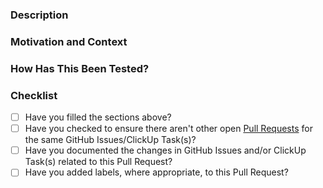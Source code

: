 <!---
Pull Request Template
- Please fill the sections below as described in the comments.
- This information simplifies collaboration and helps future readers.
- Reviewers should ask for this info to be filled when missing.
-->

<!---
PR Metadata
- Title: Provide a short summary of the PR changes.
- Assignees: Assign yourself and other direct collaborators.
- Type: Create the PR as a draft. Only set it to non-draft when it is ready to be reviewed.
- Reviewers: Only assign reviewers when the PR is ready to be reviewed.
- Labels: Only assign labels with high priority and important context. Default is label-less.
-->

### Description
<!--- Describe your changes in detail -->
<!--- If there are other links relevant to this PR, mention them here as well -->

### Motivation and Context
<!--- Why is this change required? What problem does it solve? -->

### How Has This Been Tested?
<!--- Please describe in detail how you tested your changes. -->
<!--- Readers can use this info to verify or try the changes. -->
<!--- - Code snippet with the commands you used to test this locally. -->
<!--- - Link to relevant CI run. -->
<!--- - Other useful info for reviewers, you can include screenshots here. -->

### Checklist
<!--- Put an `x` in the boxes that apply. -->

- [ ] Have you filled the sections above?
- [ ] Have you checked to ensure there aren't other open [Pull Requests](../pulls) for the same GitHub Issues/ClickUp Task(s)?
- [ ] Have you documented the changes in GitHub Issues and/or ClickUp Task(s) related to this Pull Request?
- [ ] Have you added labels, where appropriate, to this Pull Request?
